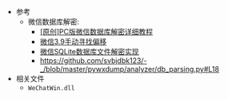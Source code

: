 * 参考
    * 微信数据库解密: 
        * [\[原创\]PC版微信数据库解密详细教程](https://bbs.kanxue.com/thread-251303.htm)
        * [微信3.9手动寻找偏移](https://github.com/0xlane/wechat-dump-rs/blob/v4/docs/wechat_3_9_analysis.md)
        * [微信SQLite数据库文件解密实现](https://github.com/xuchengsheng/wx-dump-4j/blob/main/docs/decrypt.md#%E5%BE%AE%E4%BF%A1sqlite%E6%95%B0%E6%8D%AE%E5%BA%93%E6%96%87%E4%BB%B6%E8%A7%A3%E5%AF%86%E5%AE%9E%E7%8E%B0)
        * https://github.com/svbjdbk123/-_/blob/master/pywxdump/analyzer/db_parsing.py#L18
* 相关文件
    * `WeChatWin.dll`